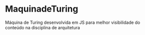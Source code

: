 # MaquinadeTuring
Máquina de Turing desenvolvida em JS para melhor visibilidade do conteúdo na disciplina de arquitetura
